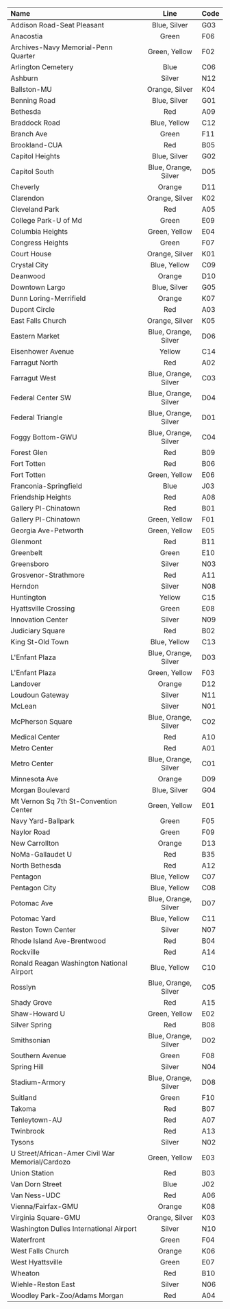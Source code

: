 | Name | Line | Code
|:-----|:----:|:-----|
| Addison Road-Seat Pleasant | Blue, Silver | G03 |
| Anacostia | Green | F06 |
| Archives-Navy Memorial-Penn Quarter | Green, Yellow | F02 |
| Arlington Cemetery | Blue | C06 |
| Ashburn | Silver | N12 |
| Ballston-MU | Orange, Silver | K04 |
| Benning Road | Blue, Silver | G01 |
| Bethesda | Red | A09 |
| Braddock Road | Blue, Yellow | C12 |
| Branch Ave | Green | F11 |
| Brookland-CUA | Red | B05 |
| Capitol Heights | Blue, Silver | G02 |
| Capitol South | Blue, Orange, Silver | D05 |
| Cheverly | Orange | D11 |
| Clarendon | Orange, Silver | K02 |
| Cleveland Park | Red | A05 |
| College Park-U of Md | Green | E09 |
| Columbia Heights | Green, Yellow | E04 |
| Congress Heights | Green | F07 |
| Court House | Orange, Silver | K01 |
| Crystal City | Blue, Yellow | C09 |
| Deanwood | Orange | D10 |
| Downtown Largo | Blue, Silver | G05 |
| Dunn Loring-Merrifield | Orange | K07 |
| Dupont Circle | Red | A03 |
| East Falls Church | Orange, Silver | K05 |
| Eastern Market | Blue, Orange, Silver | D06 |
| Eisenhower Avenue | Yellow | C14 |
| Farragut North | Red | A02 |
| Farragut West | Blue, Orange, Silver | C03 |
| Federal Center SW | Blue, Orange, Silver | D04 |
| Federal Triangle | Blue, Orange, Silver | D01 |
| Foggy Bottom-GWU | Blue, Orange, Silver | C04 |
| Forest Glen | Red | B09 |
| Fort Totten | Red | B06 |
| Fort Totten | Green, Yellow | E06 |
| Franconia-Springfield | Blue | J03 |
| Friendship Heights | Red | A08 |
| Gallery Pl-Chinatown | Red | B01 |
| Gallery Pl-Chinatown | Green, Yellow | F01 |
| Georgia Ave-Petworth | Green, Yellow | E05 |
| Glenmont | Red | B11 |
| Greenbelt | Green | E10 |
| Greensboro | Silver | N03 |
| Grosvenor-Strathmore | Red | A11 |
| Herndon | Silver | N08 |
| Huntington | Yellow | C15 |
| Hyattsville Crossing | Green | E08 |
| Innovation Center | Silver | N09 |
| Judiciary Square | Red | B02 |
| King St-Old Town | Blue, Yellow | C13 |
| L'Enfant Plaza | Blue, Orange, Silver | D03 |
| L'Enfant Plaza | Green, Yellow | F03 |
| Landover | Orange | D12 |
| Loudoun Gateway | Silver | N11 |
| McLean | Silver | N01 |
| McPherson Square | Blue, Orange, Silver | C02 |
| Medical Center | Red | A10 |
| Metro Center | Red | A01 |
| Metro Center | Blue, Orange, Silver | C01 |
| Minnesota Ave | Orange | D09 |
| Morgan Boulevard | Blue, Silver | G04 |
| Mt Vernon Sq 7th St-Convention Center | Green, Yellow | E01 |
| Navy Yard-Ballpark | Green | F05 |
| Naylor Road | Green | F09 |
| New Carrollton | Orange | D13 |
| NoMa-Gallaudet U | Red | B35 |
| North Bethesda | Red | A12 |
| Pentagon | Blue, Yellow | C07 |
| Pentagon City | Blue, Yellow | C08 |
| Potomac Ave | Blue, Orange, Silver | D07 |
| Potomac Yard | Blue, Yellow | C11 |
| Reston Town Center | Silver | N07 |
| Rhode Island Ave-Brentwood | Red | B04 |
| Rockville | Red | A14 |
| Ronald Reagan Washington National Airport | Blue, Yellow | C10 |
| Rosslyn | Blue, Orange, Silver | C05 |
| Shady Grove | Red | A15 |
| Shaw-Howard U | Green, Yellow | E02 |
| Silver Spring | Red | B08 |
| Smithsonian | Blue, Orange, Silver | D02 |
| Southern Avenue | Green | F08 |
| Spring Hill | Silver | N04 |
| Stadium-Armory | Blue, Orange, Silver | D08 |
| Suitland | Green | F10 |
| Takoma | Red | B07 |
| Tenleytown-AU | Red | A07 |
| Twinbrook | Red | A13 |
| Tysons | Silver | N02 |
| U Street/African-Amer Civil War Memorial/Cardozo | Green, Yellow | E03 |
| Union Station | Red | B03 |
| Van Dorn Street | Blue | J02 |
| Van Ness-UDC | Red | A06 |
| Vienna/Fairfax-GMU | Orange | K08 |
| Virginia Square-GMU | Orange, Silver | K03 |
| Washington Dulles International Airport | Silver | N10 |
| Waterfront | Green | F04 |
| West Falls Church | Orange | K06 |
| West Hyattsville | Green | E07 |
| Wheaton | Red | B10 |
| Wiehle-Reston East | Silver | N06 |
| Woodley Park-Zoo/Adams Morgan | Red | A04 |
